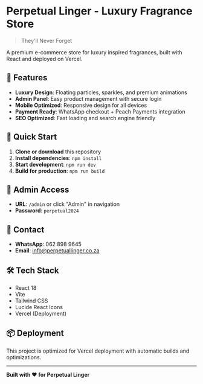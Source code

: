 # Perpetual Linger - Luxury Fragrance Store

> They'll Never Forget

A premium e-commerce store for luxury inspired fragrances, built with React and deployed on Vercel.

## 🌟 Features

- **Luxury Design**: Floating particles, sparkles, and premium animations
- **Admin Panel**: Easy product management with secure login
- **Mobile Optimized**: Responsive design for all devices
- **Payment Ready**: WhatsApp checkout + Peach Payments integration
- **SEO Optimized**: Fast loading and search engine friendly

## 🚀 Quick Start

1. **Clone or download** this repository
2. **Install dependencies**: `npm install`
3. **Start development**: `npm run dev`
4. **Build for production**: `npm run build`

## 🔐 Admin Access

- **URL**: `/admin` or click "Admin" in navigation
- **Password**: `perpetual2024`

## 📱 Contact

- **WhatsApp**: 062 898 9645
- **Email**: info@perpetuallinger.co.za

## 🛠️ Tech Stack

- React 18
- Vite
- Tailwind CSS
- Lucide React Icons
- Vercel (Deployment)

## 📦 Deployment

This project is optimized for Vercel deployment with automatic builds and optimizations.

---

**Built with ❤️ for Perpetual Linger**
